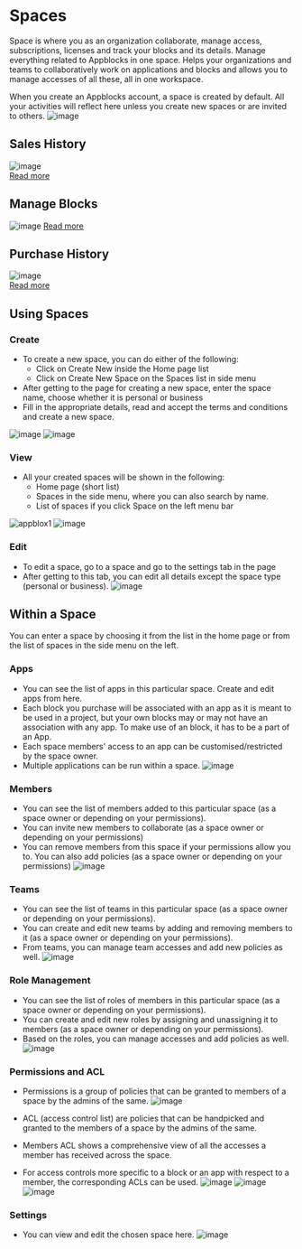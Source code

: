 # Spaces

Space is where you as an organization collaborate, manage access, subscriptions, licenses and track your blocks and its details. Manage everything related to Appblocks in one space. Helps your organizations and teams to collaboratively work on applications and blocks and allows you to manage accesses of all these, all in one workspace. 

When you create an Appblocks account, a space is created by default. All your activities will reflect here unless you create new spaces or are invited to others.
![image](https://github.com/appblocks-hub/docs/assets/33730398/b501c691-11b0-4d15-afd4-12569b9ca45c)


## Sales History  
![image](https://user-images.githubusercontent.com/33730398/218027212-4af0b9b5-b310-440e-887d-47ee270a416c.png)  
[Read more](https://docs.appblocks.com/docs/Sales%20and%20Purchases/Tracking%20your%20Sales%20and%20Orders#sales-history)  
## Manage Blocks
![image](https://user-images.githubusercontent.com/33730398/218026752-88d59e04-20c5-46b0-8ea7-fd49d8a9df85.png)
[Read more](https://docs.appblocks.com/docs/Sales%20and%20Purchases/Tracking%20your%20Sales%20and%20Orders#manage-blocks)  
## Purchase History  
![image](https://user-images.githubusercontent.com/33730398/218027463-764fd4f2-4b99-4b2e-8d7a-55cc8b1c9e31.png)  
[Read more](https://docs.appblocks.com/docs/Sales%20and%20Purchases/Tracking%20your%20Sales%20and%20Orders#purchase-history)  
## Using Spaces
### Create
* To create a new space, you can do either of the following:
    * Click on Create New inside the Home page list
    * Click on Create New Space on the Spaces list in side menu
* After getting to the page for creating a new space, enter the space name, choose whether it is personal or business
* Fill in the appropriate details, read and accept the terms and conditions and create a new space.

![image](https://github.com/appblocks-hub/docs/assets/33730398/0158bb74-23ef-4637-9405-a94e57f1f67d)
 ![image](https://github.com/appblocks-hub/docs/assets/33730398/70808f9c-2612-4dd3-b630-e5dd798bd817)

### View
* All your created spaces will be shown in the following:
    * Home page (short list)
    * Spaces in the side menu, where you can also search by name.
    * List of spaces if you click Space on the left menu bar

![appblox1](https://user-images.githubusercontent.com/97872852/203819120-ba567b84-d94d-4a7d-9e4b-c54b4a8911fc.png)
![image](https://user-images.githubusercontent.com/33730398/217849349-ff497bee-e8f8-4def-a295-17198a61fbea.png)

### Edit
* To edit a space, go to a space and go to the settings tab in the page
* After getting to this tab, you can edit all details except the space type (personal or business).
![image](https://user-images.githubusercontent.com/33730398/217850797-8353f1d0-eb12-434c-873f-785295b1abe1.png)


<!-- ### Delete
* For now, Spaces deletion is not supported -->

## Within a Space
You can enter a space by choosing it from the list in the home page or from the list of spaces in the side menu on the left.

### Apps
* You can see the list of apps in this particular space. Create and edit apps from here.
* Each block you purchase will be associated with an app as it is meant to be used in a project, but your own blocks may or may not have an association with any app. To make use of an block, it has to be a part of an App.
* Each space members' access to an app can be customised/restricted by the space owner.
* Multiple applications can be run within a space.
![image](https://user-images.githubusercontent.com/33730398/218028572-159741c0-7d75-47f0-b48c-83ba0f02815f.png)

### Members
* You can see the list of members added to this particular space (as a space owner or depending on your permissions). 
* You can invite new members to collaborate (as a space owner or depending on your permissions)
* You can remove members from this space if your permissions allow you to. You can also add policies (as a space owner or depending on your permissions)
![image](https://user-images.githubusercontent.com/33730398/218029045-be34fb44-9641-4365-87f1-c8adbccacd13.png)

### Teams
* You can see the list of teams in this particular space (as a space owner or depending on your permissions). 
* You can create and edit new teams by adding and removing members to it (as a space owner or depending on your permissions).
* From teams, you can manage team accesses and add new policies as well.
![image](https://user-images.githubusercontent.com/33730398/218075767-95eeee1b-cf07-49b2-8538-07db66eec6eb.png)


### Role Management
* You can see the list of roles of members in this particular space (as a space owner or depending on your permissions).
* You can create and edit new roles by assigning and unassigning it to members (as a space owner or depending on your permissions).
* Based on the roles, you can manage accesses and add policies as well.
![image](https://user-images.githubusercontent.com/33730398/218075877-7dc0ae2f-01cf-4548-94e1-75afeaaa4b93.png)


### Permissions and ACL 
* Permissions is a group of policies that can be granted to members of a space by the admins of the same. 
![image](https://github.com/appblocks-hub/docs/assets/33730398/a060f4a2-09dc-4e5e-aed1-6e0bdc070469)  

* ACL (access control list) are policies that can be handpicked and granted to the members of a space by the admins of the same. 
* Members ACL shows a comprehensive view of all the accesses a member has received across the space. 
* For access controls more specific to a block or an app with respect to a member, the corresponding ACLs can be used. 
![image](https://github.com/appblocks-hub/docs/assets/33730398/68d3e2c1-6233-41c6-84b1-b15616ade8bb)
![image](https://github.com/appblocks-hub/docs/assets/33730398/6c4b3cd9-f8b5-4e48-bb40-2463d0a21d5f)
![image](https://github.com/appblocks-hub/docs/assets/33730398/89dc21f3-e773-433b-a8a9-277421c2853e)


### Settings
* You can view and edit the chosen space here.
![image](https://user-images.githubusercontent.com/33730398/218076047-88146b80-9b82-4917-ba88-fdc5f668b3bb.png)


